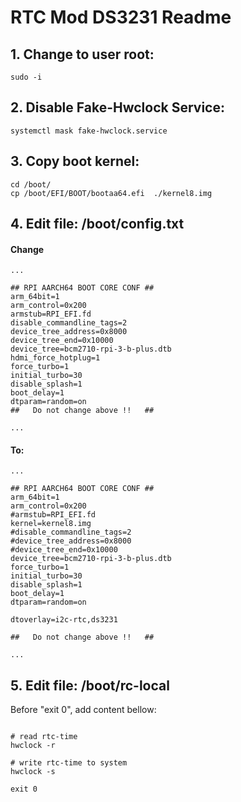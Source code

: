 # RTC Mod DS3231 Readme

## 1. Change to user root:

```
sudo -i
```

## 2. Disable Fake-Hwclock Service:

```
systemctl mask fake-hwclock.service
```

## 3. Copy boot kernel:

```
cd /boot/
cp /boot/EFI/BOOT/bootaa64.efi  ./kernel8.img
```

## 4. Edit file: /boot/config.txt

#### Change

```
...

## RPI AARCH64 BOOT CORE CONF ##
arm_64bit=1
arm_control=0x200 
armstub=RPI_EFI.fd 
disable_commandline_tags=2 
device_tree_address=0x8000 
device_tree_end=0x10000 
device_tree=bcm2710-rpi-3-b-plus.dtb
hdmi_force_hotplug=1
force_turbo=1
initial_turbo=30
disable_splash=1
boot_delay=1
dtparam=random=on
##   Do not change above !!   ##

...

```

#### To:

```
...

## RPI AARCH64 BOOT CORE CONF ##
arm_64bit=1
arm_control=0x200
#armstub=RPI_EFI.fd
kernel=kernel8.img
#disable_commandline_tags=2
#device_tree_address=0x8000
#device_tree_end=0x10000
device_tree=bcm2710-rpi-3-b-plus.dtb
force_turbo=1
initial_turbo=30
disable_splash=1
boot_delay=1
dtparam=random=on

dtoverlay=i2c-rtc,ds3231

##   Do not change above !!   ##

...

```

## 5. Edit file: /boot/rc-local 

Before "exit 0", add content bellow:

```

# read rtc-time
hwclock -r

# write rtc-time to system
hwclock -s

exit 0
```


